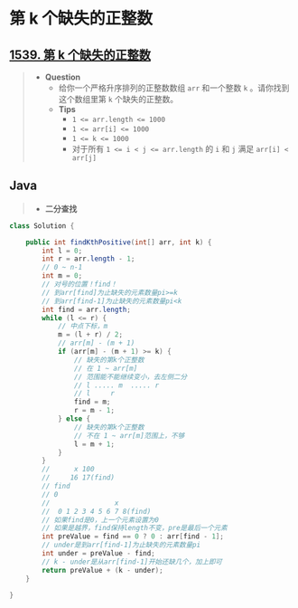 # 第 k 个缺失的正整数

## [1539. 第 k 个缺失的正整数](https://leetcode.cn/problems/kth-missing-positive-number/)

> - **Question**
>   - 给你一个严格升序排列的正整数数组 `arr` 和一个整数 `k` 。请你找到这个数组里第 `k` 个缺失的正整数。
>   - **Tips**
>     - `1 <= arr.length <= 1000`
>     - `1 <= arr[i] <= 1000`
>     - `1 <= k <= 1000`
>     - 对于所有 `1 <= i < j <= arr.length` 的 `i` 和 `j` 满足 `arr[i] < arr[j]`

## Java

> - **二分查找**

```java
class Solution {

    public int findKthPositive(int[] arr, int k) {
        int l = 0;
        int r = arr.length - 1;
        // 0 ~ n-1
        int m = 0;
        // 对号的位置！find！
        // 到arr[find]为止缺失的元素数量pi>=k
        // 到arr[find-1]为止缺失的元素数量pi<k
        int find = arr.length;
        while (l <= r) {
            // 中点下标，m
            m = (l + r) / 2;
            // arr[m] - (m + 1)
            if (arr[m] - (m + 1) >= k) {
                // 缺失的第k个正整数
                // 在 1 ~ arr[m]
                // 范围能不能继续变小，去左侧二分
                // l ..... m  ..... r
                // l     r
                find = m;
                r = m - 1;
            } else {
                // 缺失的第k个正整数
                // 不在 1 ~ arr[m]范围上，不够
                l = m + 1;
            }
        }
        //      x 100
        //     16 17(find)
        // find
        // 0
        //                x
        //  0 1 2 3 4 5 6 7 8(find)
        // 如果find是0，上一个元素设置为0
        // 如果是越界，find保持length不变，pre是最后一个元素
        int preValue = find == 0 ? 0 : arr[find - 1];
        // under是到arr[find-1]为止缺失的元素数量pi
        int under = preValue - find;
        // k - under是从arr[find-1]开始还缺几个，加上即可
        return preValue + (k - under);
    }

}
```
